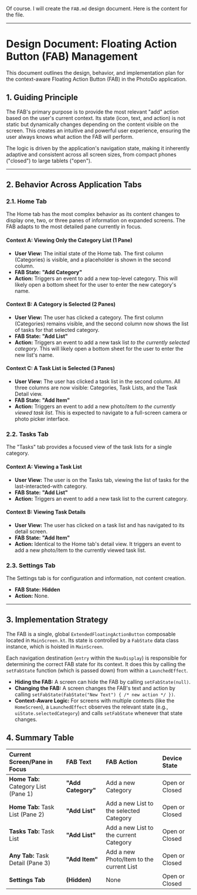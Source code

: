 Of course. I will create the `FAB.md` design document. Here is the content for the file.

***

# Design Document: Floating Action Button (FAB) Management

This document outlines the design, behavior, and implementation plan for the context-aware Floating 
Action Button (FAB) in the PhotoDo application.

## 1. Guiding Principle

The FAB's primary purpose is to provide the most relevant "add" action based on the user's current context. 
Its state (icon, text, and action) is not static but dynamically changes depending on the content visible on the screen. 
This creates an intuitive and powerful user experience, ensuring the user always knows what action the FAB will perform.

The logic is driven by the application's navigation state, making it inherently adaptive and consistent 
across all screen sizes, from compact phones ("closed") to large tablets ("open").

---

## 2. Behavior Across Application Tabs

### 2.1. Home Tab

The Home tab has the most complex behavior as its content changes to display one, two, or three panes of 
information on expanded screens. The FAB adapts to the most detailed pane currently in focus.

#### Context A: Viewing Only the Category List (1 Pane)
* **User View:** The initial state of the Home tab. The first column (Categories) is visible, and a placeholder is shown in the second column.
* **FAB State:** **"Add Category"**
* **Action:** Triggers an event to add a new top-level category. This will likely open a bottom sheet for the user to enter the new category's name.

#### Context B: A Category is Selected (2 Panes)
* **User View:** The user has clicked a category. The first column (Categories) remains visible, and the second column now shows the list of tasks for that selected category.
* **FAB State:** **"Add List"**
* **Action:** Triggers an event to add a new task list *to the currently selected category*. This will likely open a bottom sheet for the user to enter the new list's name.

#### Context C: A Task List is Selected (3 Panes)
* **User View:** The user has clicked a task list in the second column. All three columns are now visible: Categories, Task Lists, and the Task Detail view.
* **FAB State:** **"Add Item"**
* **Action:** Triggers an event to add a new photo/item *to the currently viewed task list*. This is expected to navigate to a full-screen camera or photo picker interface.

### 2.2. Tasks Tab

The "Tasks" tab provides a focused view of the task lists for a single category.

#### Context A: Viewing a Task List
* **User View:** The user is on the Tasks tab, viewing the list of tasks for the last-interacted-with category.
* **FAB State:** **"Add List"**
* **Action:** Triggers an event to add a new task list to the current category.

#### Context B: Viewing Task Details
* **User View:** The user has clicked on a task list and has navigated to its detail screen.
* **FAB State:** **"Add Item"**
* **Action:** Identical to the Home tab's detail view. It triggers an event to add a new photo/item to the currently viewed task list.

### 2.3. Settings Tab

The Settings tab is for configuration and information, not content creation.

* **FAB State:** **Hidden**
* **Action:** None.

---

## 3. Implementation Strategy

The FAB is a single, global `ExtendedFloatingActionButton` composable located in `MainScreen.kt`. Its state is controlled by a `FabState` data class instance, which is hoisted in `MainScreen`.

Each navigation destination (`entry` within the `NavDisplay`) is responsible for determining the correct FAB state for its context. It does this by calling the `setFabState` function (which is passed down) from within a `LaunchedEffect`.

-   **Hiding the FAB:** A screen can hide the FAB by calling `setFabState(null)`.
-   **Changing the FAB:** A screen changes the FAB's text and action by calling `setFabState(FabState("New Text") { /* new action */ })`.
-   **Context-Aware Logic:** For screens with multiple contexts (like the `HomeScreen`), a `LaunchedEffect` observes the relevant state (e.g., `uiState.selectedCategory`) and calls `setFabState` whenever that state changes.

## 4. Summary Table

| Current Screen/Pane in Focus                                | FAB Text         | FAB Action                               | Device State      |
| :---------------------------------------------------------- | :--------------- | :--------------------------------------- | :---------------- |
| **Home Tab:** Category List (Pane 1)                        | **"Add Category"** | Add a new Category                       | Open or Closed    |
| **Home Tab:** Task List (Pane 2)                            | **"Add List"** | Add a new List to the selected Category  | Open or Closed    |
| **Tasks Tab:** Task List                                    | **"Add List"** | Add a new List to the current Category   | Open or Closed    |
| **Any Tab:** Task Detail (Pane 3)                           | **"Add Item"** | Add a new Photo/Item to the current List | Open or Closed    |
| **Settings Tab** | **(Hidden)** | None                                     | Open or Closed    |